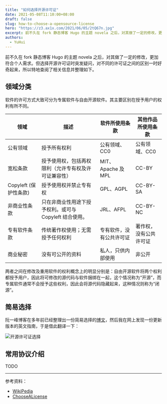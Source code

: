 ```yaml
---
title: "如何选择开源许可证"
date: 2021-05-08T11:10:00+08:00
draft: false
slug: how-to-choose-a-opensource-license
hero: "https://z3.ax1x.com/2021/06/05/2tQ67n.jpg"
excerpt: 前不久在 fork 静态博客 Hugo 的主题 novela 之后，对其做了一定的修改，更加符合个人需求。但选择开源许可证时突发疑问，对不同的许可证之间的区别一时好奇起来，所以特地查阅了相关信息并整理如下。
authors:
  - YuHui
---
```


前不久在 fork 静态博客 Hugo 的主题 novela 之后，对其做了一定的修改，更加符合个人需求。但选择开源许可证时突发疑问，对不同的许可证之间的区别一时好奇起来，所以特地查阅了相关信息并整理如下。

## 领域分类 ##

软件的许可方式大致可分为专属软件与自由开源软件。其主要区别在授予用户的权利有所不同。

|领域|描述|软件所使用条款|其他作品所使用条款|
|-|-|-|-|
|公有领域|授予所有权利|公有领域、CC0|公有领域、CC0|
|宽松条款|授予使用权，包括再权限利（允许专有权及许可证兼容性）|MIT、Apache 及 MPL|CC-BY|
|Copyleft (保护性条款)|授予使用权并禁止专有权|GPL、AGPL|CC-BY-SA|
|非商业性条款|只在非商业性用途下授予权利。或可与 Copyleft 结合使用。|JRL、AFPL|CC-BY-NC|
|专有软件条款|传统著作权使用；无需授予任何权利|专有软件，没有公共许可证|著作权，没有公共许可证|
|商业秘密|没有可公开的资料|私人，只供内部使用|非公开|

两者之间在修改及重用软件的权利概念上的明显分别是：自由开源软件将两个权利都授予用户，因此将可修改的源代码与软件捆绑在一起，这个情况称为“开源”，而专属软件通常不会授予这些权利，因此会将源代码隐藏起来，这种情况则称为“闭源”。

## 简易选择 ##

阮一峰博客在多年前已经整理出一份简易选择的[博文](https://www.ruanyifeng.com/blog/2011/05/how_to_choose_free_software_licenses.html)，然后我在网上发现一份更新版本的英文指南，于是借此翻译一下：

![开源许可证选择](https://z3.ax1x.com/2021/05/08/g8RNxf.png)

## 常用协议介绍 ##

TODO

---

参考资料：

- [WikiPedia](https://zh.wikipedia.org/wiki/%E8%BD%AF%E4%BB%B6%E8%AE%B8%E5%8F%AF%E8%AF%81)
- [ChooseALicense](https://choosealicense.com/)